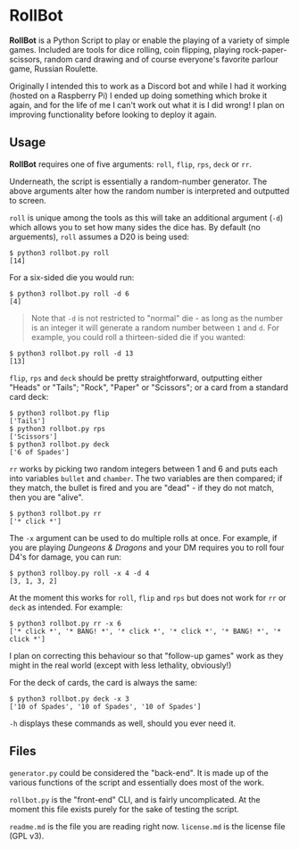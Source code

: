# RollBot

**RollBot** is a Python Script to play or enable the playing of a variety of simple games. Included are tools for dice rolling, coin flipping, playing rock-paper-scissors, random card drawing and of course everyone's favorite parlour game, Russian Roulette.

Originally I intended this to work as a Discord bot and while I had it working (hosted on a Raspberry Pi) I ended up doing something which broke it again, and for the life of me I can't work out what it is I did wrong! I plan on improving functionality before looking to deploy it again.

## Usage

**RollBot** requires one of five arguments: `roll`, `flip`, `rps`, `deck` or `rr`.

Underneath, the script is essentially a random-number generator. The above arguments alter how the random number is interpreted and outputted to screen. 

`roll` is unique among the tools as this will take an additional argument (`-d`) which allows you to set how many sides the dice has. By default (no arguements), `roll` assumes a D20 is being used: 

    $ python3 rollbot.py roll
    [14]    

For a six-sided die you would run: 

    $ python3 rollbot.py roll -d 6
    [4]

> Note that `-d` is not restricted to "normal" die - as long as the number is an integer it will generate a random number between `1` and `d`. For example, you could roll a thirteen-sided die if you wanted:

    $ python3 rollbot.py roll -d 13
    [13]

`flip`, `rps` and `deck` should be pretty straightforward, outputting either "Heads" or "Tails"; "Rock", "Paper" or "Scissors"; or a card from a standard card deck:

    $ python3 rollbot.py flip
    ['Tails']
    $ python3 rollbot.py rps
    ['Scissors']
    $ python3 rollbot.py deck
    ['6 of Spades']

`rr` works by picking two random integers between 1 and 6 and puts each into variables `bullet` and `chamber`. The two variables are then compared; if they match, the bullet is fired and you are "dead" - if they do not match, then you are "alive".

    $ python3 rollbot.py rr
    ['* click *']

The `-x` argument can be used to do multiple rolls at once. For example, if you are playing *Dungeons & Dragons* and your DM requires you to roll four D4's for damage, you can run:

    $ python3 rollboy.py roll -x 4 -d 4
    [3, 1, 3, 2]

At the moment this works for `roll`, `flip` and `rps` but does not work for `rr` or `deck` as intended. For example:

    $ python3 rollbot.py rr -x 6
    ['* click *', '* BANG! *', '* click *', '* click *', '* BANG! *', '* click *']

I plan on correcting this behaviour so that "follow-up games" work as they might in the real world (except with less lethality, obviously!)

For the deck of cards, the card is always the same: 

    $ python3 rollbot.py deck -x 3
    ['10 of Spades', '10 of Spades', '10 of Spades']

`-h` displays these commands as well, should you ever need it.

## Files

`generator.py` could be considered the "back-end". It is made up of the various functions of the script and essentially does most of the work. 

`rollbot.py` is the "front-end" CLI, and is fairly uncomplicated. At the moment this file exists purely for the sake of testing the script. 

`readme.md` is the file you are reading right now. `license.md` is the license file (GPL v3).